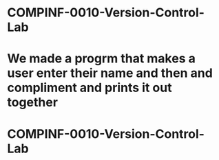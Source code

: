 # COMPINF-0010-Version-Control-Lab
We made a progrm that makes a user enter their name and then and compliment and prints it out together 
=======
# COMPINF-0010-Version-Control-Lab

